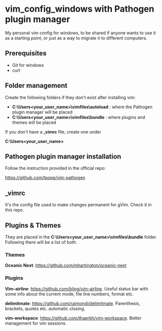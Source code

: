 # vim_config_windows with Pathogen plugin manager
My personal vim config for windows, to be shared if anyone wants to use it as a starting point, or just as a way to migrate it to different computers.

## Prerequisites

* Git for windows
* curl

## Folder management

Create the following folders if they don't exist after installing vim:

* **C:\Users\<your_user_name>\vimfiles\autoload** : where the Pathogen plugin manager will be placed
* **C:\Users\<your_user_name>\vimfiles\bundle** : where plugins and themes will be placed

If you don't have a **_vimrc** file, create one under

**C:\Users\<your_user_name>**

## Pathogen plugin manager installation

Follow the instruction provided in the official repo:

https://github.com/tpope/vim-pathogen

## _vimrc

It's the config file used to make changes permanent for gVim.
Check it in this repo.

## Plugins & Themes
They are placed in the **C:\Users\<your_user_name>\vimfiles\bundle** folder. Following there will be a list of both.

### Themes

**Oceanic Next**: https://github.com/mhartington/oceanic-next

### Plugins

**Vim-airline**: https://github.com/bling/vim-airline. Useful status bar with some info about the current mode, file line numbers, format etc.

**delimitmate**: https://github.com/raimondi/delimitmate. Parenthesis, brackets, quotes etc. automatic closing.

**vim-workspace**: https://github.com/thaerkh/vim-workspace. Better management for vim sessions.